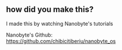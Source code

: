 






how did you make this?
------------------------


I made this by watching Nanobyte's tutorials 

Nanobyte's Github:  
https://github.com/chibicitiberiu/nanobyte_os
